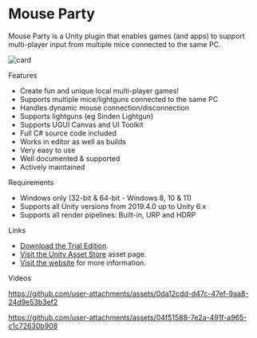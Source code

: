 # Mouse Party
Mouse Party is a Unity plugin that enables games (and apps) to support multi-player input from multiple mice connected to the same PC. 

![card](https://github.com/user-attachments/assets/1a609976-a85c-448d-b820-83cd1c2fa91e)

Features

- Create fun and unique local multi-player games!
- Supports multiple mice/lightguns connected to the same PC
- Handles dynamic mouse connection/disconnection
- Supports lightguns (eg Sinden Lightgun)
- Supports UGUI Canvas and UI Toolkit
- Full C# source code included
- Works in editor as well as builds
- Very easy to use
- Well documented & supported
- Actively maintained

Requirements

- Windows only (32-bit & 64-bit - Windows 8, 10 & 11)
- Supports all Unity versions from 2019.4.0 up to Unity 6.x
- Supports all render pipelines: Built-in, URP and HDRP

Links

- [Download the Trial Edition](https://github.com/Chocolate-Dinosaur/MouseParty/releases).
- [Visit the Unity Asset Store](https://assetstore.unity.com/packages/slug/308858?aid=1100lSvNe) asset page.
- [Visit the website](https://www.chocdino.com/products/mouse-party/about/) for more information.

Videos

https://github.com/user-attachments/assets/0da12cdd-d47c-47ef-9aa8-24d9e53b3ef2

https://github.com/user-attachments/assets/04f51588-7e2a-491f-a965-c1c72630b908
